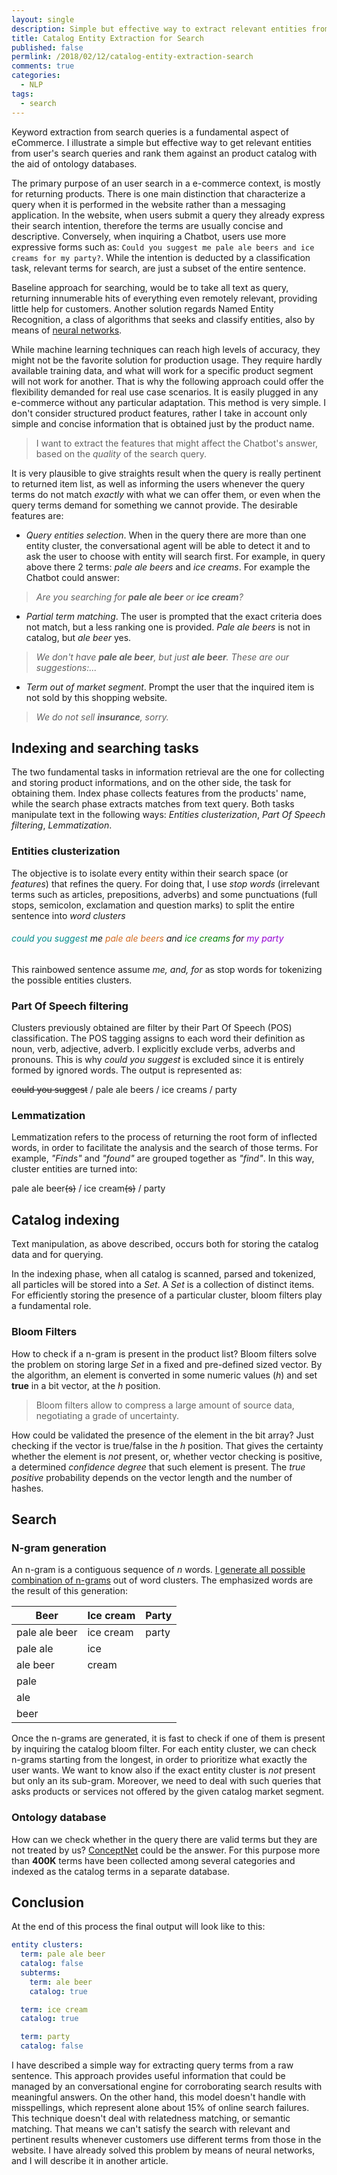 ```yaml
---
layout: single
description: Simple but effective way to extract relevant entities from user's queries and rank them against an product catalog and an ontology database.
title: Catalog Entity Extraction for Search
published: false
permlink: /2018/02/12/catalog-entity-extraction-search
comments: true
categories:
  - NLP
tags:
  - search
---
```


Keyword extraction from search queries is a fundamental aspect of eCommerce. I illustrate a simple but effective way to get relevant entities from user's search queries and rank them against an product catalog with the aid of ontology databases.



The primary purpose of an user search in a e-commerce context, is mostly
for returning products. There is one main distinction that characterize a query when it is performed in the website rather than
a messaging application. In the website, when users submit a query they already express their search intention, therefore
the terms are usually concise and descriptive. Conversely, when inquiring a Chatbot, users use more expressive forms
such as: `Could you suggest me pale ale beers and ice creams for my party?`.
While the intention is deducted by a classification task, relevant terms for search, are just a subset of the entire sentence.

Baseline approach for searching, would be to take all text as query, returning innumerable hits of everything even remotely relevant, providing little help for customers.
Another solution regards Named Entity Recognition, a class of algorithms  that seeks and classify entities, also by means of [neural networks](http://nlp.town/blog/ner-and-the-road-to-deep-learning/).

While machine learning techniques can reach high levels of accuracy, they might not be the favorite solution for production usage. They require hardly available training data, and  what will work for a specific product segment will not work for another. That is why the following approach could offer the flexibility demanded for real use case scenarios. It is easily plugged in any e-commerce without any particular adaptation.
This method is very simple. I don't consider structured product features, rather I take in account only simple and concise information that is obtained just by the product name.

>I want to extract the features that might affect the Chatbot's answer, based on the _quality_ of the search query.

It is very plausible to give straights result when the query is really pertinent to returned item list, as well as informing the users whenever the query terms do not match _exactly_ with what we can offer them, or even when the query terms demand for something we cannot provide.
The desirable features are:

- _Query entities selection_. When in the query there are more than one entity cluster, the conversational agent will be able to detect it and to ask the user to choose with entity will search first. For example, in query above there 2 terms: _pale ale beers_ and _ice creams_. For example the Chatbot could answer:
> _Are you searching for **pale ale beer** or **ice cream**?_

- _Partial term matching_. The user is prompted that the exact criteria does not match, but a less ranking one is provided. _Pale ale beers_ is not in catalog, but _ale beer_ yes.
> _We don't have **pale ale beer**, but just **ale beer**. These are our suggestions:..._

- _Term out of market segment_. Prompt the user that the inquired item is not sold by this shopping website.
> _We do not sell **insurance**, sorry._

## Indexing and searching tasks

The two fundamental tasks in information retrieval are the one for collecting and storing product informations, and on the other side, the task for obtaining them. Index phase collects features from the products' name, while the search phase extracts matches from text query. Both tasks manipulate text in the following ways: _Entities clusterization_, _Part Of Speech filtering_, _Lemmatization_.


### Entities clusterization

The objective is to isolate every entity within their search space (or _features_) that refines the query.
For doing that, I use _stop words_ (irrelevant terms such as articles, prepositions, adverbs) and some punctuations (full stops, semicolon, exclamation and question marks) to split the entire sentence into
_word clusters_

###### <span style="color:darkcyan">could you suggest</span> *me* <span style="color:chocolate">pale ale beers</span> *and* <span style="color:green">ice creams</span> *for* <span style="color:darkviolet">my party</span>

This rainbowed sentence assume *me, and, for* as stop words for tokenizing the possible entities clusters.

### Part Of Speech filtering

Clusters previously obtained are filter by their Part Of Speech (POS) classification. The POS tagging assigns to each word their definition as noun, verb, adjective, adverb. I explicitly exclude verbs, adverbs and pronouns. This is why *could you suggest* is excluded since it is entirely formed by ignored words. The output is represented as:

~~could you suggest~~ / pale ale beers / ice creams / party

### Lemmatization

Lemmatization refers to the process of returning the root form of inflected words, in order to facilitate the analysis and the search of those terms. For example, _"Finds"_ and _"found"_ are grouped together as _"find"_. In this way, cluster entities are turned into:

pale ale beer~~(s)~~ / ice cream~~(s)~~ / party

## Catalog indexing

Text manipulation, as above described, occurs both for storing the catalog data and for querying.

In the indexing phase, when all catalog is scanned, parsed and tokenized, all particles will be stored into a _Set_. A _Set_ is a collection of distinct items. For efficiently storing the presence of a particular cluster, bloom filters play a fundamental role.

### Bloom Filters

How to check if a n-gram is present in the product list? Bloom filters solve the problem on storing large _Set_ in a fixed and pre-defined sized vector.
By the algorithm, an element is converted in some numeric values (_h_) and  set **true** in a bit vector, at the _h_ position.
> Bloom filters allow to compress a large amount of source data, negotiating a grade of uncertainty.

How could be validated the presence of the element in the bit array? Just checking if the vector is true/false in the _h_ position. That gives the certainty whether the element is _not_ present, or, whether vector checking is positive, a determined _confidence degree_ that such element is present. The _true positive_ probability depends on the vector length and the number of hashes.

## Search

### N-gram generation

An n-gram is a contiguous sequence of _n_ words. [I generate all possible combination of n-grams](https://gist.github.com/gfrison/3e130efeb0f17c7da59d78b520c34e96)  out of word clusters. The emphasized words are the result of this generation:

| Beer | Ice cream | Party |
| ---  | ---   | ---   |
| pale ale beer | ice cream | party |
| pale ale | ice | |
| ale beer | cream | |
| pale  | | |
| ale  | | |
| beer  | | |

Once the n-grams are generated, it is fast to check if one of them is present by inquiring the catalog bloom filter. For each entity cluster, we can check n-grams starting from the longest, in order to prioritize what exactly the user wants. We want to know also if the exact entity cluster is _not_ present but only an its sub-gram.
Moreover, we need to deal with such queries that asks products or services not offered by the given catalog market segment.


### Ontology database

How can we check whether in the query there are valid terms but they are not treated by us? [ConceptNet](http://conceptnet.io) could be the answer. For this purpose more than **400K** terms have been collected among several categories and indexed as the catalog terms in a separate database.


## Conclusion
At the end of this process the final output will look like to this:
```yaml
entity clusters:
  term: pale ale beer
  catalog: false
  subterms:
    term: ale beer
    catalog: true

  term: ice cream
  catalog: true

  term: party
  catalog: false
```
I have described a simple way for extracting query terms from a raw sentence. This approach provides useful information that could be managed by an conversational engine for corroborating search results with meaningful answers.
On the other hand, this model doesn't handle with misspellings, which represent alone about 15% of online search failures. This technique doesn't deal with relatedness matching, or semantic matching. That means we can't satisfy the search with relevant and pertinent results whenever customers use different terms from those in the website. I have already solved this problem by means of neural networks, and I will describe it in another article.

